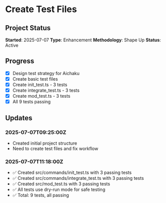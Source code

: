 # Create Test Files

## Project Status
**Started**: 2025-07-07
**Type**: Enhancement
**Methodology**: Shape Up
**Status**: Active

## Progress
- [x] Design test strategy for Aichaku
- [x] Create basic test files
- [x] Create init_test.ts - 3 tests
- [x] Create integrate_test.ts - 3 tests
- [x] Create mod_test.ts - 3 tests
- [x] All 9 tests passing

## Updates
### 2025-07-07T09:25:00Z
- Created initial project structure
- Need to create test files and fix workflow

### 2025-07-07T11:18:00Z
- ✅ Created src/commands/init_test.ts with 3 passing tests
- ✅ Created src/commands/integrate_test.ts with 3 passing tests  
- ✅ Created src/mod_test.ts with 3 passing tests
- ✅ All tests use dry-run mode for safe testing
- ✅ Total: 9 tests, all passing